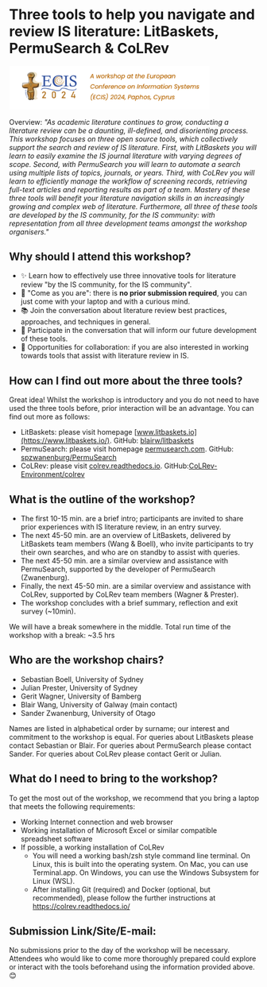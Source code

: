 # Three tools to help you navigate and review IS literature: LitBaskets, PermuSearch & CoLRev

<img src="assets/ecisbanner.png" style="width: 500px; max-width: 80%;" />

Overview: _"As academic literature continues to grow, conducting a literature review can be a daunting, ill-defined, and disorienting process. This workshop focuses on three open source tools, which collectively support the search and review of IS literature. First, with LitBaskets you will learn to easily examine the IS journal literature with varying degrees of scope. Second, with PermuSearch you will learn to automate a search using multiple lists of topics, journals, or years. Third, with CoLRev you will learn to efficiently manage the workflow of screening records, retrieving full-text articles and reporting results as part of a team. Mastery of these three tools will benefit your literature navigation skills in an increasingly growing and complex web of literature. Furthermore, all three of these tools are developed by the IS community, for the IS community: with representation from all three development teams amongst the workshop organisers."_

## Why should I attend this workshop?

- ✨ Learn how to effectively use three innovative tools for literature review "by the IS community, for the IS community".
- 🤗 "Come as you are": there is **no prior submission required**, you can just come with your laptop and with a curious mind.
- 📚 Join the conversation about literature review best practices, approaches, and techniques in general.
- 💬 Participate in the conversation that will inform our future development of these tools.
- 🙏 Opportunities for collaboration: if you are also interested in working towards tools that assist with literature review in IS.

## How can I find out more about the three tools?

Great idea! Whilst the workshop is introductory and you do not need to have used the three tools before, prior interaction will be an advantage. You can find out more as follows:

- LitBaskets: please visit homepage [www.litbaskets.io](https://www.litbaskets.io/). GitHub: [blairw/litbaskets](https://github.com/blairw/litbaskets)
- PermuSearch: please visit homepage [permusearch.com](http://permusearch.com/). GitHub: [spzwanenburg/PermuSearch](https://github.com/spzwanenburg/PermuSearch)
- CoLRev: please visit [colrev.readthedocs.io](https://colrev.readthedocs.io/). GitHub:[CoLRev-Environment/colrev](https://github.com/CoLRev-Environment/colrev)

## What is the outline of the workshop?

- The first 10-15 min. are a brief intro; participants are invited to share prior experiences with IS literature review, in an entry survey.
- The next 45-50 min. are an overview of LitBaskets, delivered by LitBaskets team members (Wang & Boell), who invite participants to try their own searches, and who are on standby to assist with queries.
- The next 45-50 min. are a similar overview and assistance with PermuSearch, supported by the developer of PermuSearch (Zwanenburg).
- Finally, the next 45-50 min. are a similar overview and assistance with CoLRev, supported by CoLRev team members (Wagner & Prester).
- The workshop concludes with a brief summary, reflection and exit survey (~10min).

We will have a break somewhere in the middle. Total run time of the workshop with a break: ~3.5 hrs

## Who are the workshop chairs?

- Sebastian Boell, University of Sydney
- Julian Prester, University of Sydney
- Gerit Wagner, University of Bamberg
- Blair Wang, University of Galway (main contact)
- Sander Zwanenburg, University of Otago

Names are listed in alphabetical order by surname; our interest and commitment to the workshop is equal. For queries about LitBaskets please contact Sebastian or Blair. For queries about PermuSearch please contact Sander. For queries about CoLRev please contact Gerit or Julian.

## What do I need to bring to the workshop?

To get the most out of the workshop, we recommend that you bring a laptop that meets the following requirements:

- Working Internet connection and web browser
- Working installation of Microsoft Excel or similar compatible spreadsheet software
- If possible, a working installation of CoLRev
  - You will need a working bash/zsh style command line terminal. On Linux, this is built into the operating system. On Mac, you can use Terminal.app. On Windows, you can use the Windows Subsystem for Linux (WSL).
  - After installing Git (required) and Docker (optional, but recommended), please follow the further instructions at https://colrev.readthedocs.io/

## Submission Link/Site/E-mail:

No submissions prior to the day of the workshop will be necessary. Attendees who would like to come more thoroughly prepared could explore or interact with the tools beforehand using the information provided above. 
😊
